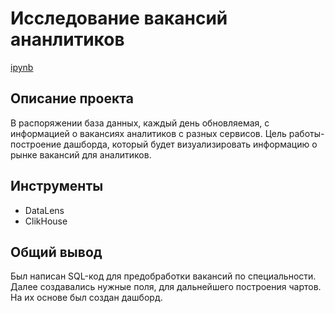 # Исследование вакансий ананлитиков
[ipynb](https://datalens.yandex.ru/zu789v8tj3jco-dreamparser-jobs)
## Описание проекта
В распоряжении база данных, каждый день обновляемая, с информацией о вакансиях аналитиков с разных сервисов. Цель работы- построение дашборда, который будет визуализировать информацию о рынке вакансий для аналитиков.

## Инструменты
- DataLens
- ClikHouse

## Общий вывод
Был написан SQL-код для предобработки вакансий по специальности. Далее создавались нужные поля, для дальнейшего построения чартов. На их основе был создан дашборд. 
